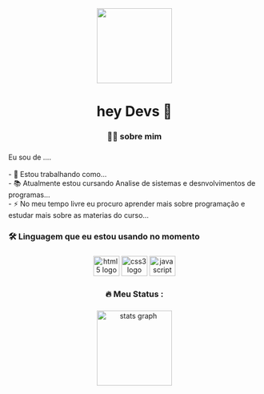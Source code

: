 <div align="center">
  <img height="150" src="https://camo.githubusercontent.com/62da68eb62b1e5f175f7d1f0191dd89a653d7908feb22d37d4a0ab07365d6791/68747470733a2f2f6d656469612e67697068792e636f6d2f6d656469612f4d3967624264396e6244724f5475314d71782f67697068792e676966"  />
</div>

<h1 align="center">hey Devs 👋</h1>

###

<h3 align="center">👩‍💻  sobre mim</h3>

###

<p align="left">Eu sou de ....<br><br>- 🔭 Estou trabalhando como...<br>- 📚 Atualmente estou cursando Analise de sistemas e desnvolvimentos de programas...<br>- ⚡ No meu tempo livre eu procuro aprender mais sobre programação e estudar mais sobre as materias do curso...</p>

###

<h3 align="left">🛠 Linguagem que eu estou usando no momento</h3>

###

<div align="center">
  <img src="https://cdn.jsdelivr.net/gh/devicons/devicon/icons/html5/html5-original.svg" height="40" width="52" alt="html5 logo"  />
  <img src="https://cdn.jsdelivr.net/gh/devicons/devicon/icons/css3/css3-original.svg" height="40" width="52" alt="css3 logo"  />
  <img src="https://cdn.jsdelivr.net/gh/devicons/devicon/icons/javascript/javascript-original.svg" height="40" width="52" alt="javascript logo"  />
</div>

###

<h3 align="center">🔥   Meu Status :</h3>

###

<div align="center">
  <img src="https://github-readme-stats.vercel.app/api?username=HenriqueSouza250&hide_title=false&hide_rank=false&show_icons=true&include_all_commits=true&count_private=true&disable_animations=false&theme=white&locale=en&hide_border=false&order=1" height="150" alt="stats graph"  />

